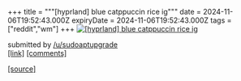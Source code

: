 +++
title = """[hyprland] blue catppuccin rice ig"""
date = 2024-11-06T19:52:43.000Z
expiryDate = 2024-11-06T19:52:43.000Z
tags = ["reddit","wm"]
+++
[![[hyprland] blue catppuccin rice ig](https://b.thumbs.redditmedia.com/uCditfUZ1oQr6KefV0p3kxUabNXA65D7VkfBBbjaT5I.jpg "[hyprland] blue catppuccin rice ig")](https://www.reddit.com/r/unixporn/comments/1gl7d8l/hyprland_blue_catppuccin_rice_ig/)

submitted by [/u/sudoaptupgrade](https://www.reddit.com/user/sudoaptupgrade)  
[\[link\]](https://www.reddit.com/gallery/1gl7d8l) [\[comments\]](https://www.reddit.com/r/unixporn/comments/1gl7d8l/hyprland_blue_catppuccin_rice_ig/)

[[source]](https://www.reddit.com/r/unixporn/comments/1gl7d8l/hyprland_blue_catppuccin_rice_ig/)
